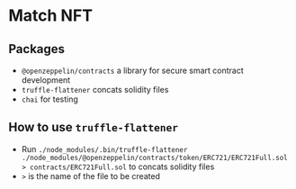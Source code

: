 # Match NFT

## Packages
- `@openzeppelin/contracts` a library for secure smart contract development
- `truffle-flattener` concats solidity files
- `chai` for testing

## How to use `truffle-flattener`
- Run `./node_modules/.bin/truffle-flattener ./node_modules/@openzeppelin/contracts/token/ERC721/ERC721Full.sol > contracts/ERC721Full.sol` to concats solidity files
- `>` is the name of the file to be created